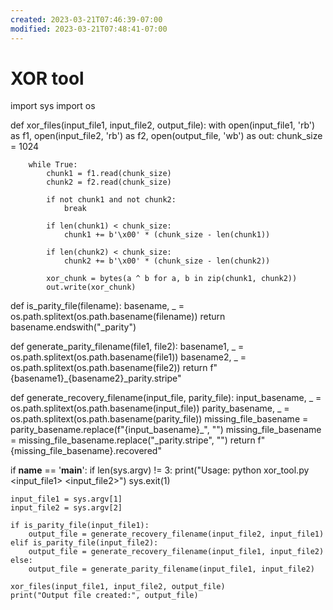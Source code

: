 ```yaml
---
created: 2023-03-21T07:46:39-07:00
modified: 2023-03-21T07:48:41-07:00
---
```


# XOR tool

import sys
import os

def xor_files(input_file1, input_file2, output_file):
    with open(input_file1, 'rb') as f1, open(input_file2, 'rb') as f2, open(output_file, 'wb') as out:
        chunk_size = 1024

        while True:
            chunk1 = f1.read(chunk_size)
            chunk2 = f2.read(chunk_size)

            if not chunk1 and not chunk2:
                break

            if len(chunk1) < chunk_size:
                chunk1 += b'\x00' * (chunk_size - len(chunk1))

            if len(chunk2) < chunk_size:
                chunk2 += b'\x00' * (chunk_size - len(chunk2))

            xor_chunk = bytes(a ^ b for a, b in zip(chunk1, chunk2))
            out.write(xor_chunk)

def is_parity_file(filename):
    basename, _ = os.path.splitext(os.path.basename(filename))
    return basename.endswith("_parity")

def generate_parity_filename(file1, file2):
    basename1, _ = os.path.splitext(os.path.basename(file1))
    basename2, _ = os.path.splitext(os.path.basename(file2))
    return f"{basename1}_{basename2}_parity.stripe"

def generate_recovery_filename(input_file, parity_file):
    input_basename, _ = os.path.splitext(os.path.basename(input_file))
    parity_basename, _ = os.path.splitext(os.path.basename(parity_file))
    missing_file_basename = parity_basename.replace(f"{input_basename}_", "")
    missing_file_basename = missing_file_basename.replace("_parity.stripe", "")
    return f"{missing_file_basename}.recovered"

if __name__ == '__main__':
    if len(sys.argv) != 3:
        print("Usage: python xor_tool.py <input_file1> <input_file2>")
        sys.exit(1)

    input_file1 = sys.argv[1]
    input_file2 = sys.argv[2]

    if is_parity_file(input_file1):
        output_file = generate_recovery_filename(input_file2, input_file1)
    elif is_parity_file(input_file2):
        output_file = generate_recovery_filename(input_file1, input_file2)
    else:
        output_file = generate_parity_filename(input_file1, input_file2)

    xor_files(input_file1, input_file2, output_file)
    print("Output file created:", output_file)
